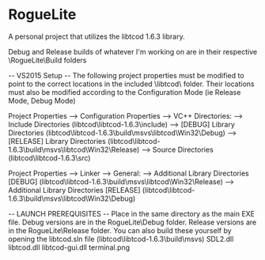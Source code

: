 # RogueLite
A personal project that utilizes the libtcod 1.6.3 library.

Debug and Release builds of whatever I'm working on are in their respective \RogueLite\Build folders

-- VS2015 Setup -- 
The following project properties must be modified to point to the correct locations in the included \libtcod\ folder. Their locations must also be modified according to the Configuration Mode (ie Release Mode, Debug Mode)

Project Properties --> Configuration Properties --> VC++ Directories:
--> Include Directories (libtcod\libtcod-1.6.3\include)
--> [DEBUG] Library Directories (libtcod\libtcod-1.6.3\build\msvs\libtcod\Win32\Debug)
--> [RELEASE] Library Directories (libtcod\libtcod-1.6.3\build\msvs\libtcod\Win32\Release)
--> Source Directories (libtcod\libtcod-1.6.3\src)

Project Properties --> Linker --> General:
--> Additional Library Directories [DEBUG] (libtcod\libtcod-1.6.3\build\msvs\libtcod\Win32\Release)
--> Additional Library Directories [RELEASE] (libtcod\libtcod-1.6.3\build\msvs\libtcod\Win32\Debug)

-- LAUNCH PREREQUISITES -- 
Place in the same directory as the main EXE file. Debug versions are in the RogueLite\Debug folder. Release versions are in the RogueLite\Release folder. You can also build these yourself by opening the libtcod.sln file (libtcod\libtcod-1.6.3\build\msvs)
SDL2.dll
libtcod.dll 
libtcod-gui.dll 
terminal.png